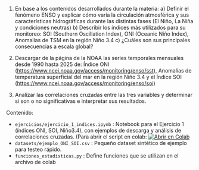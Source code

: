 1) En base a los contenidos desarrollados durante la materia:
  a) Definir el fenómeno ENSO y explicar cómo varía la circulación atmosférica y sus características hidrográficas durante las distintas fases (El Niño, La Niña y condiciones neutras)
  b) Describir los índices más utilizados para su monitoreo: SOI (Southern Oscillation Index), ONI (Oceanic Niño Index), Anomalías de TSM en la región Niño 3.4
  c) ¿Cuáles son sus principales consecuencias a escala global?


2) Descargar de la página de la NOAA las series temporales mensuales desde 1990 hasta 2025 de: Índice ONI (https://www.ncei.noaa.gov/access/monitoring/enso/sst), Anomalías de temperatura superficial del mar en la región Niño 3.4 y el Índice SOI (https://www.ncei.noaa.gov/access/monitoring/enso/soi)


3) Analizar las correlaciones cruzadas entre las tres variables y determinar si son o no significativas e interpretar sus resultados.


Contenido:
- `ejercicios/ejercicio_1_indices.ipynb` : Notebook para el Ejercicio 1 (índices ONI, SOI, Niño3.4), con ejemplos de descarga y análisis de correlaciones cruzadas.
(Para abrir el script en colab: [![Abrir en Colab](https://colab.research.google.com/assets/colab-badge.svg)](https://colab.research.google.com/github/fbecker23/TP-Oceano---Circulacion-General/blob/main/ejercicios/ejercicio-1/ejercicio_1_indices.ipynb)
- `datasets/ejemplo_ONI_SOI.csv` : Pequeño dataset sintético de ejemplo para testeo rápido.
- `funciones_estadisticas.py` : Define funciones que se utilizan en el archivo de colab
